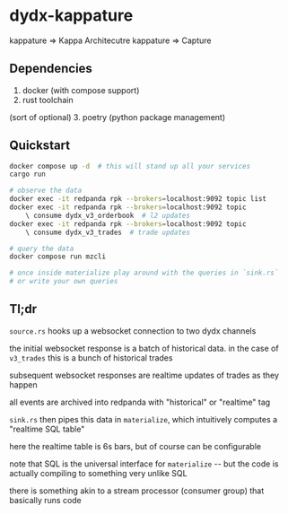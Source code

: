 # dydx-kappature

kappature => Kappa Architecutre
kappature => Capture

## Dependencies
1. docker (with compose support)
2. rust toolchain

(sort of optional)
3. poetry (python package management)


## Quickstart

```bash
docker compose up -d  # this will stand up all your services
cargo run

# observe the data
docker exec -it redpanda rpk --brokers=localhost:9092 topic list
docker exec -it redpanda rpk --brokers=localhost:9092 topic
	\ consume dydx_v3_orderbook  # l2 updates
docker exec -it redpanda rpk --brokers=localhost:9092 topic
	\ consume dydx_v3_trades  # trade updates

# query the data
docker compose run mzcli

# once inside materialize play around with the queries in `sink.rs`
# or write your own queries
```

## Tl;dr

`source.rs` hooks up a websocket connection to two dydx channels

the initial websocket response is a batch of historical data.
in the case of `v3_trades` this is a bunch of historical trades

subsequent websocket responses are realtime updates of trades as they
happen

all events are archived into redpanda with "historical" or "realtime"
tag

`sink.rs` then pipes this data in `materialize`, which intuitively 
computes a "realtime SQL table" 

here the realtime table is 6s bars, but of course can be configurable

note that SQL is the universal interface for `materialize` -- but the
code is actually compiling to something very unlike SQL

there is something akin to a stream processor (consumer group) that
basically runs code



